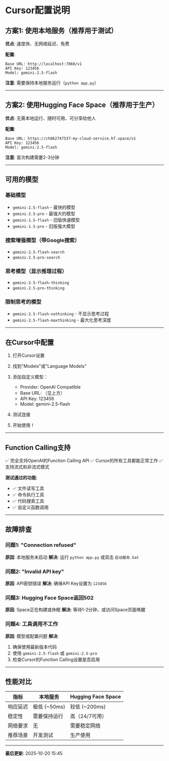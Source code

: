 # Cursor配置说明

## 方案1: 使用本地服务（推荐用于测试）

**优点**: 速度快、无网络延迟、免费

**配置**:
```
Base URL: http://localhost:7860/v1
API Key: 123456
Model: gemini-2.5-flash
```

**注意**: 需要保持本地服务运行（`python app.py`）

---

## 方案2: 使用Hugging Face Space（推荐用于生产）

**优点**: 无需本地运行、随时可用、可分享给他人

**配置**:
```
Base URL: https://ch862747537-my-cloud-service.hf.space/v1
API Key: 123456
Model: gemini-2.5-flash
```

**注意**: 首次构建需要2-3分钟

---

## 可用的模型

### 基础模型
- `gemini-2.5-flash` - 最快的模型
- `gemini-2.5-pro` - 最强大的模型
- `gemini-1.5-flash` - 旧版快速模型
- `gemini-1.5-pro` - 旧版强大模型

### 搜索增强模型（带Google搜索）
- `gemini-2.5-flash-search`
- `gemini-2.5-pro-search`

### 思考模型（显示推理过程）
- `gemini-2.5-flash-thinking`
- `gemini-2.5-pro-thinking`

### 限制思考的模型
- `gemini-2.5-flash-nothinking` - 不显示思考过程
- `gemini-2.5-flash-maxthinking` - 最大化思考深度

---

## 在Cursor中配置

1. 打开Cursor设置
2. 找到"Models"或"Language Models"
3. 添加自定义模型：
   - Provider: OpenAI Compatible
   - Base URL: （见上方）
   - API Key: 123456
   - Model: gemini-2.5-flash

4. 测试连接
5. 开始使用！

---

## Function Calling支持

✅ 完全支持OpenAI的Function Calling API
✅ Cursor的所有工具都能正常工作
✅ 支持流式和非流式模式

**测试通过的功能**:
- ✅ 文件读写工具
- ✅ 命令执行工具
- ✅ 代码搜索工具
- ✅ 自定义函数调用

---

## 故障排查

### 问题1: "Connection refused"
**原因**: 本地服务未启动
**解决**: 运行 `python app.py` 或双击 `启动服务.bat`

### 问题2: "Invalid API key"
**原因**: API密钥错误
**解决**: 确保API Key设置为 `123456`

### 问题3: Hugging Face Space返回502
**原因**: Space正在构建或休眠
**解决**: 等待1-2分钟，或访问Space页面唤醒

### 问题4: 工具调用不工作
**原因**: 模型或配置问题
**解决**: 
1. 确保使用最新版本代码
2. 使用 `gemini-2.5-flash` 或 `gemini-2.5-pro`
3. 检查Cursor的Function Calling设置是否启用

---

## 性能对比

| 指标 | 本地服务 | Hugging Face Space |
|-----|---------|-------------------|
| 响应延迟 | 极低 (~50ms) | 较低 (~200ms) |
| 稳定性 | 需要保持运行 | 高（24/7可用） |
| 网络要求 | 无 | 需要稳定网络 |
| 推荐场景 | 开发测试 | 生产使用 |

---

**最后更新**: 2025-10-20 15:45

